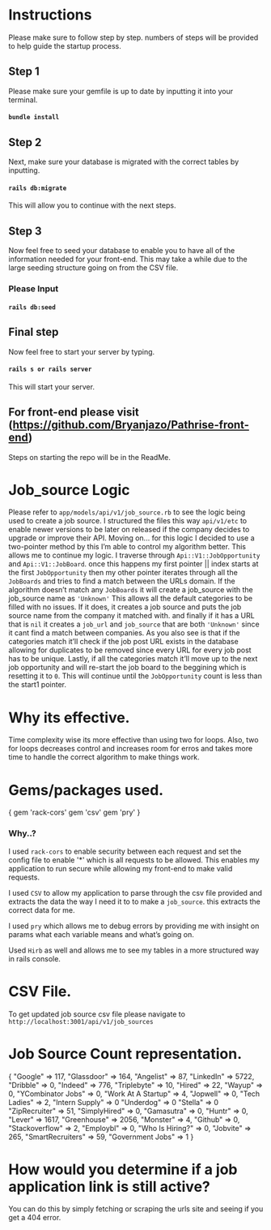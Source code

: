 # Instructions
Please make sure to follow step by step. numbers of steps will be provided to help guide the startup process.
 
## Step 1
 
Please make sure your gemfile is up to date by inputting it into your terminal.
 
#### `bundle install`
 
## Step 2
 
Next, make sure your database is migrated with the correct tables by inputting.
 
#### `rails db:migrate`
 
This will allow you to continue with the next steps.
 
## Step 3
 
Now feel free to seed your database to enable you to have all of the information needed for your front-end. This may take a while due to the large seeding structure going on from the CSV file.
 
### Please Input
 
#### `rails db:seed`
 
## Final step
 
Now feel free to start your server by typing.
 
#### `rails s or rails server`
 
This will start your server.
 
 
## For front-end please visit (https://github.com/Bryanjazo/Pathrise-front-end)
 
Steps on starting the repo will be in the ReadMe.
 
# Job_source Logic
Please refer to `app/models/api/v1/job_source.rb` to see the logic being used to create a job source. I structured the files this way `api/v1/etc` to enable newer versions to be later on released if the company decides to upgrade or improve their API.
Moving on... for this logic I decided to use a two-pointer method by this I’m able to control my algorithm better. This allows me to continue my logic. I traverse through `Api::V1::JobOpportunity` and `Api::V1::JobBoard`. once this happens my first pointer || index starts at the first `JobOpportunity` then my other pointer iterates through all the `JobBoards` and tries to find a match between the URLs domain. If the algorithm doesn’t match any `JobBoards` it will create a job_source with the job_source name as `'Unknown'` This allows all the default categories to be filled with no issues. If it does, it creates a job source and puts the job source name from the company it matched with. and finally if it has a URL that is `nil` it creates a `job_url` and `job_source` that are both `'Unknown'` since it cant find a match between companies. As you also see is that if the categories match it’ll check if the job post URL exists in the database allowing for duplicates to be removed since every URL for every job post has to be unique. Lastly, if all the categories match it’ll move up to the next job opportunity and will re-start the job board to the beggining which is resetting it to `0`. This will continue until the `JobOpportunity` count is less than the start1 pointer.
 
# Why its effective.
 
Time complexity wise its more effective than using two for loops. Also, two for loops decreases control and increases room for erros and takes more time to handle the correct algorithm to make things work.
 
# Gems/packages used.
{
gem 'rack-cors'
gem 'csv'
gem 'pry'
}
### Why..?
 
I used `rack-cors` to enable security between each request and set the config file to enable '*' which is all requests to be allowed. This enables my application to run secure while allowing my front-end to make valid requests.
 
I used `CSV` to allow my application to parse through the csv file provided and extracts the data the way I need it to to make a `job_source`. this extracts the correct data for me.
 
I used `pry` which allows me to debug errors by providing me with insight on params what each variable means and what’s going on.

Used `Hirb` as well and allows me to see my tables in a more structured way in rails console.
 
# CSV File.
 
To get updated job source csv file please navigate to `http://localhost:3001/api/v1/job_sources`
 
 
# Job Source Count representation.


{
    "Google" => 117,
    "Glassdoor" => 164,
    "Angelist" => 87,
    "LinkedIn" => 5722,
    "Dribble" => 0,
    "Indeed" => 776,
    "Triplebyte" => 10,
    "Hired" => 22,
    "Wayup" => 0,
    "YCombinator Jobs" => 0,
    "Work At A Startup" => 4,
    "Jopwell" => 0,
    "Tech Ladies" => 2,
    "Intern Supply" => 0
    "Underdog" => 0
    "Stella" => 0
    "ZipRecruiter" => 51,
    "SimplyHired" => 0,
    "Gamasutra" => 0,
    "Huntr" => 0,
    "Lever" => 1617,
    "Greenhouse" => 2056,
    "Monster" => 4,
    "Github" => 0,
    "Stackoverflow" => 2,
    "Employbl" => 0,
    "Who Is Hiring?" => 0,
    "Jobvite" => 265,
    "SmartRecruiters" => 59,
    "Government Jobs" => 1
}

# How would you determine if a job application link is still active?

You can do this by simply fetching or scraping the urls site and seeing if you get a 404 error.